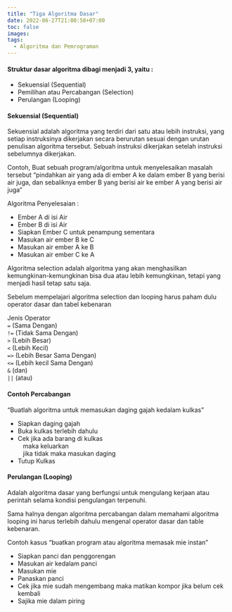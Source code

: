 ```yaml
---
title: "Tiga Algoritma Dasar"
date: 2022-06-27T21:00:58+07:00
toc: false
images:
tags:
  - Algoritma dan Pemrograman
---
```


#### Struktur dasar algoritma dibagi menjadi 3, yaitu :
- Sekuensial (Sequential)
- Pemilihan atau Percabangan (Selection)
- Perulangan (Looping)

#### Sekuensial (Sequential)
Sekuensial adalah algoritma yang terdiri dari satu atau lebih instruksi, yang setiap instruksinya dikerjakan secara berurutan sesuai dengan urutan penulisan algoritma tersebut. Sebuah instruksi dikerjakan setelah instruksi sebelumnya dikerjakan.

Contoh, Buat sebuah program/algoritma untuk menyelesaikan masalah tersebut “pindahkan air yang ada di ember A ke dalam ember B yang berisi air juga, dan sebaliknya ember B yang berisi air ke ember A yang berisi air juga”

Algoritma Penyelesaian :
- Ember A di isi Air
- Ember B di isi Air
- Siapkan Ember C untuk penampung sementara
- Masukan air ember B ke C
- Masukan air ember A ke B
- Masukan air ember C ke A

Algoritma selection adalah algoritma yang akan menghasilkan kemungkinan-kemungkinan bisa dua atau lebih kemungkinan, tetapi yang menjadi hasil tetap satu saja.

Sebelum mempelajari algoritma selection dan looping harus paham dulu operator dasar dan tabel kebenaran

Jenis Operator  
`=` (Sama Dengan)  
`!=` (Tidak Sama Dengan)  
`>` (Lebih Besar)  
`<` (Lebih Kecil)  
`=>` (Lebih Besar Sama Dengan)  
`<=` (Lebih kecil Sama Dengan)  
`&` (dan)  
`||` (atau)  

#### Contoh Percabangan
“Buatlah algoritma untuk memasukan daging gajah kedalam kulkas”

- Siapkan daging gajah  
- Buka kulkas terlebih dahulu  
- Cek jika ada barang di kulkas  
	&nbsp;&nbsp; maka keluarkan  
	&nbsp;&nbsp; jika tidak maka masukan daging  
- Tutup Kulkas  

#### Perulangan (Looping)
Adalah algoritma dasar yang berfungsi untuk mengulang kerjaan atau perintah selama kondisi pengulangan terpenuhi.

Sama halnya dengan algoritma percabangan dalam memahami algoritma looping ini harus terlebih dahulu mengenal operator dasar dan table kebenaran.

Contoh kasus “buatkan program atau algoritma memasak mie instan”
- Siapkan panci dan penggorengan  
- Masukan air kedalam panci  
- Masukan mie  
- Panaskan panci  
- Cek jika mie sudah mengembang maka matikan kompor jika belum cek kembali  
- Sajika mie dalam piring
